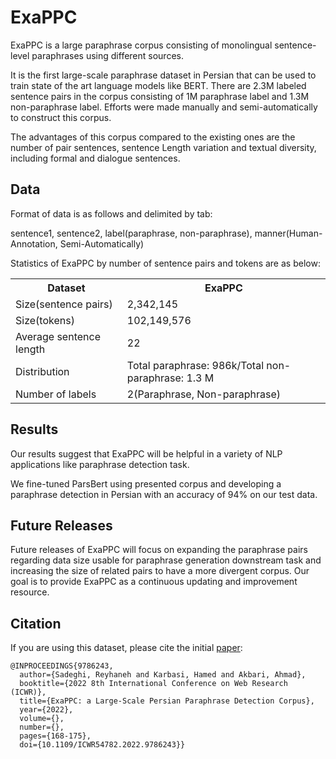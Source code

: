 # ExaPPC
ExaPPC is a large paraphrase corpus consisting of monolingual sentence-level paraphrases using different sources. 

It is the first large-scale paraphrase dataset in Persian that can be used to train state of the art language models like BERT. There are 2.3M labeled sentence pairs in the corpus consisting of 1M paraphrase label and 1.3M non-paraphrase label. Efforts were made manually and semi-automatically to construct this corpus.

The advantages of this corpus compared to the existing ones are the number of pair sentences, sentence Length variation and textual diversity, including formal and dialogue sentences.

## Data
Format of data is as follows and delimited by tab:

sentence1, sentence2, label(paraphrase, non-paraphrase), manner(Human-Annotation, Semi-Automatically)

Statistics of ExaPPC by number of sentence pairs and tokens are as below:

<table>
  <tr>
    <th>Dataset</th>
    <th>ExaPPC</th>
  </tr>
  <tr>
    <td>Size(sentence pairs)</td>
    <td>2,342,145</td>
  </tr>
  <tr>
    <td>Size(tokens)</td>
    <td>102,149,576</td>
  </tr>
  <tr>
    <td>Average sentence length</td>
    <td>22</td>
  </tr>
  <tr>
    <td>Distribution</td>
    <td>Total paraphrase: 986k/Total non-paraphrase: 1.3 M</td>
  </tr>
  <tr>
    <td>Number of labels</td>
    <td>2(Paraphrase, Non-paraphrase)</td>
  </tr>
</table>

## Results
Our results suggest that ExaPPC will be helpful in a variety of NLP applications like paraphrase detection task.

We fine-tuned ParsBert using presented corpus and developing a paraphrase detection in Persian with an accuracy of 94% on our test data.

## Future Releases
Future releases of ExaPPC will focus on expanding the paraphrase pairs regarding data size usable for paraphrase generation downstream task and increasing the size of related pairs to have a more divergent corpus. Our goal is to provide ExaPPC as a continuous updating and improvement resource.

## Citation
If you are using this dataset, please cite the initial <a href="https://ieeexplore.ieee.org/document/9786243/">paper</a>:

```
@INPROCEEDINGS{9786243,
  author={Sadeghi, Reyhaneh and Karbasi, Hamed and Akbari, Ahmad},
  booktitle={2022 8th International Conference on Web Research (ICWR)}, 
  title={ExaPPC: a Large-Scale Persian Paraphrase Detection Corpus}, 
  year={2022},
  volume={},
  number={},
  pages={168-175},
  doi={10.1109/ICWR54782.2022.9786243}}
  ```
